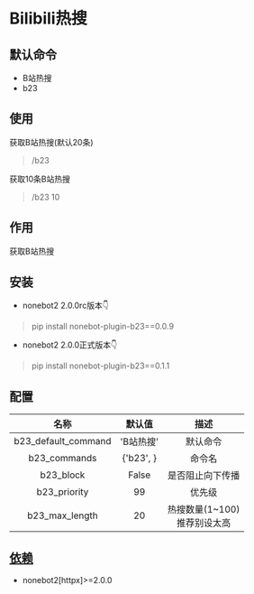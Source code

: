 # Bilibili热搜

## 默认命令

* B站热搜
* b23

## 使用
获取B站热搜(默认20条)
> /b23

获取10条B站热搜
> /b23 10


## 作用

获取B站热搜

## 安装

* nonebot2 2.0.0rc版本👇

> pip install nonebot-plugin-b23==0.0.9

* nonebot2 2.0.0正式版本👇

> pip install nonebot-plugin-b23==0.1.1

## 配置

|         名称          |    默认值    |           描述            |
|:-------------------:|:---------:|:-----------------------:|
| b23_default_command |  'B站热搜'   |          默认命令           |
|    b23_commands     | {'b23', } |           命令名           |
|      b23_block      |   False   |        是否阻止向下传播         |
|    b23_priority     |    99     |           优先级           |
|   b23_max_length    |    20     | 热搜数量(1~100)<br />推荐别设太高 |

## [依赖](requirements.txt)

* nonebot2[httpx]>=2.0.0